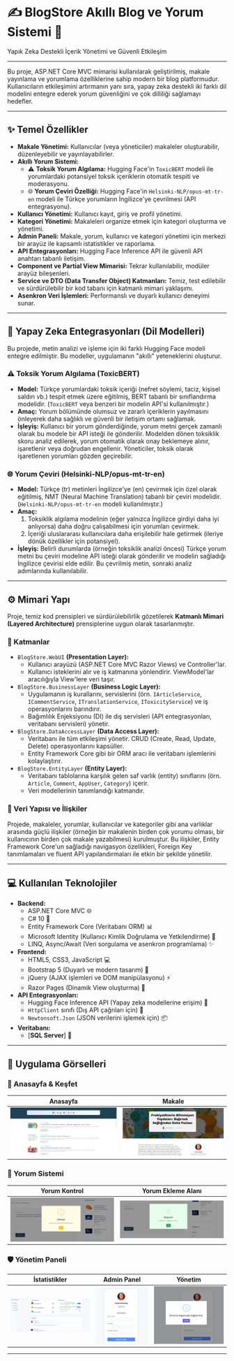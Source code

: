 <p align="center">
  
 
  <br>
  <h1>✍️ BlogStore Akıllı Blog ve Yorum Sistemi 🧠</h1>
  <p>Yapık Zeka Destekli İçerik Yönetimi ve Güvenli Etkileşim</p>
</p>

---

Bu proje, ASP.NET Core MVC mimarisi kullanılarak geliştirilmiş, makale yayınlama ve yorumlama özelliklerine sahip modern bir blog platformudur. Kullanıcıların etkileşimini artırmanın yanı sıra, yapay zeka destekli iki farklı dil modelini entegre ederek yorum güvenliğini ve çok dilliliği sağlamayı hedefler.

---

## ✨ Temel Özellikler

- **Makale Yönetimi:** Kullanıcılar (veya yöneticiler) makaleler oluşturabilir, düzenleyebilir ve yayınlayabilirler.
- **Akıllı Yorum Sistemi:**
    - ⚠️ **Toksik Yorum Algılama:** Hugging Face'in `ToxicBERT` modeli ile yorumlardaki potansiyel toksik içeriklerin otomatik tespiti ve moderasyonu.
    - 🌐 **Yorum Çeviri Özelliği:** Hugging Face'in `Helsinki-NLP/opus-mt-tr-en` modeli ile Türkçe yorumların İngilizce'ye çevrilmesi (API entegrasyonu).
- **Kullanıcı Yönetimi:** Kullanıcı kayıt, giriş ve profil yönetimi.
- **Kategori Yönetimi:** Makaleleri organize etmek için kategori oluşturma ve yönetimi.
- **Admin Paneli:** Makale, yorum, kullanıcı ve kategori yönetimi için merkezi bir arayüz ile kapsamlı istatistikler ve raporlama.
- **API Entegrasyonları:** Hugging Face Inference API ile güvenli API anahtarı tabanlı iletişim.
- **Component ve Partial View Mimarisi:** Tekrar kullanılabilir, modüler arayüz bileşenleri.
- **Service ve DTO (Data Transfer Object) Katmanları:** Temiz, test edilebilir ve sürdürülebilir bir kod tabanı için katmanlı mimari yaklaşımı.
- **Asenkron Veri İşlemleri:** Performanslı ve duyarlı kullanıcı deneyimi sunar.

---

## 🧠 Yapay Zeka Entegrasyonları (Dil Modelleri)

Bu projede, metin analizi ve işleme için iki farklı Hugging Face modeli entegre edilmiştir. Bu modeller, uygulamanın "akıllı" yeteneklerini oluşturur.

### ⚠️ Toksik Yorum Algılama (ToxicBERT)

- **Model:** Türkçe yorumlardaki toksik içeriği (nefret söylemi, taciz, kişisel saldırı vb.) tespit etmek üzere eğitilmiş, BERT tabanlı bir sınıflandırma modelidir. (`ToxicBERT` veya benzeri bir modelin API'si kullanılmıştır.)
- **Amaç:** Yorum bölümünde olumsuz ve zararlı içeriklerin yayılmasını önleyerek daha sağlıklı ve güvenli bir iletişim ortamı sağlamak.
- **İşleyiş:** Kullanıcı bir yorum gönderdiğinde, yorum metni gerçek zamanlı olarak bu modele bir API isteği ile gönderilir. Modelden dönen toksiklik skoru analiz edilerek, yorum otomatik olarak onay beklemeye alınır, işaretlenir veya doğrudan engellenir. Yöneticiler, toksik olarak işaretlenen yorumları gözden geçirebilir.

### 🌐 Yorum Çeviri (Helsinki-NLP/opus-mt-tr-en)

- **Model:** Türkçe (tr) metinleri İngilizce'ye (en) çevirmek için özel olarak eğitilmiş, NMT (Neural Machine Translation) tabanlı bir çeviri modelidir. (`Helsinki-NLP/opus-mt-tr-en` modeli kullanılmıştır.)
- **Amaç:**
    1.  Toksiklik algılama modelinin (eğer yalnızca İngilizce girdiyi daha iyi anlıyorsa) daha doğru çalışabilmesi için yorumları çevirmek.
    2.  İçeriği uluslararası kullanıcılara daha erişilebilir hale getirmek (ileriye dönük özellikler için potansiyel).
- **İşleyiş:** Belirli durumlarda (örneğin toksiklik analizi öncesi) Türkçe yorum metni bu çeviri modeline API isteği olarak gönderilir ve modelin sağladığı İngilizce çevirisi elde edilir. Bu çevrilmiş metin, sonraki analiz adımlarında kullanılabilir.

---

## ⚙️ Mimari Yapı

Proje, temiz kod prensipleri ve sürdürülebilirlik gözetilerek **Katmanlı Mimari (Layered Architecture)** prensiplerine uygun olarak tasarlanmıştır.

### 🔹 Katmanlar

- `BlogStore.WebUI` **(Presentation Layer):**
    - Kullanıcı arayüzü (ASP.NET Core MVC Razor Views) ve Controller'lar.
    - Kullanıcı isteklerini alır ve iş katmanına yönlendirir. ViewModel'lar aracılığıyla View'lere veri taşır.
- `BlogStore.BusinessLayer` **(Business Logic Layer):**
    - Uygulamanın iş kurallarını, servislerini (örn. `IArticleService`, `ICommentService`, `ITranslationService`, `IToxicityService`) ve iş operasyonlarını barındırır.
    - Bağımlılık Enjeksiyonu (DI) ile dış servisleri (API entegrasyonları, veritabanı servisleri) yönetir.
- `BlogStore.DataAccessLayer` **(Data Access Layer):**
    - Veritabanı ile tüm etkileşimi yönetir. CRUD (Create, Read, Update, Delete) operasyonlarını kapsüller.
    - Entity Framework Core gibi bir ORM aracı ile veritabanı işlemlerini kolaylaştırır.
- `BlogStore.EntityLayer` **(Entity Layer):**
    - Veritabanı tablolarına karşılık gelen saf varlık (entity) sınıflarını (örn. `Article`, `Comment`, `AppUser`, `Category`) içerir.
    - Veri modellerinin tanımlandığı katmandır.


### 🔹 Veri Yapısı ve İlişkiler

Projede, makaleler, yorumlar, kullanıcılar ve kategoriler gibi ana varlıklar arasında güçlü ilişkiler (örneğin bir makalenin birden çok yorumu olması, bir kullanıcının birden çok makale yazabilmesi) kurulmuştur. Bu ilişkiler, Entity Framework Core'un sağladığı navigasyon özellikleri, Foreign Key tanımlamaları ve fluent API yapılandırmaları ile etkin bir şekilde yönetilir.

---

## 💻 Kullanılan Teknolojiler

- **Backend:**
    - ASP.NET Core MVC 🌐
    - C# 10 🚀
    - Entity Framework Core (Veritabanı ORM) 📊
    - Microsoft Identity (Kullanıcı Kimlik Doğrulama ve Yetkilendirme) 🔑
    - LINQ, Async/Await (Veri sorgulama ve asenkron programlama) ✨
- **Frontend:**
    - HTML5, CSS3, JavaScript 💻
    - Bootstrap 5 (Duyarlı ve modern tasarım) 🎨
    - jQuery (AJAX işlemleri ve DOM manipülasyonu) ⚡
    - Razor Pages (Dinamik View oluşturma) 📄
- **API Entegrasyonları:**
    - Hugging Face Inference API (Yapay zeka modellerine erişim) 🧠
    - `HttpClient` sınıfı (Dış API çağrıları için) 📡
    - `Newtonsoft.Json` (JSON verilerini işlemek için) 📦
- **Veritabanı:**
    - [**SQL Server**] 💾

---

## 📸 Uygulama Görselleri


### 🏡 Anasayfa & Keşfet

| Anasayfa |  Makale |
|:----------:|:----------:|
| ![Anasayfa Görünümü](blogimages/8.png) | ![Kategori Listeleme](blogimages/5.png) |

### 📝 Yorum Sistemi

| Yorum Kontrol | Yorum Ekleme Alanı |
|:------------:|:-----------:|
| ![Toksik Yorum](blogimages/3.png) | ![Başarılı Yorum](blogimages/4.png) |

### 🛡️ Yönetim Paneli

| İstatistikler | Admin Panel | Yönetim | 
|:------------------------:|:---------------:|:------------:|
| ![Admin Dashboard](blogimages/6.png) | ![Profil (Admin)](blogimages/1.png) | ![Şifre Değiştirme (Admin)](blogimages/2.png) |  

---
